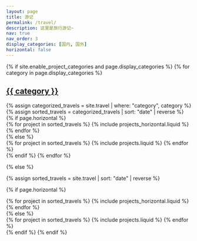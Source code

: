 ```yaml
---
layout: page
title: 游记
permalink: /travel/
description: 这里是旅行游记~
nav: true
nav_order: 3
display_categories: [国内, 国外]
horizontal: false
---
```


<!-- pages/travel.md -->
<div class="projects">
{% if site.enable_project_categories and page.display_categories %}
  <!-- Display categorized travels -->
  {% for category in page.display_categories %}
  <a id="{{ category }}" href=".#{{ category }}">
    <h2 class="category">{{ category }}</h2>
  </a>
  {% assign categorized_travels = site.travel | where: "category", category %}
  {% assign sorted_travels = categorized_travels | sort: "date" | reverse %}
  <!-- Generate cards for each travel -->
  {% if page.horizontal %}
  <div class="container">
    <div class="row row-cols-1 row-cols-md-2">
    {% for project in sorted_travels %}
      {% include projects_horizontal.liquid %}
    {% endfor %}
    </div>
  </div>
  {% else %}
  <div class="row row-cols-1 row-cols-md-3">
    {% for project in sorted_travels %}
      {% include projects.liquid %}
    {% endfor %}
  </div>
  {% endif %}
  {% endfor %}

{% else %}

<!-- Display travels without categories -->

{% assign sorted_travels = site.travel | sort: "date" | reverse %}

  <!-- Generate cards for each travel -->

{% if page.horizontal %}

  <div class="container">
    <div class="row row-cols-1 row-cols-md-2">
    {% for project in sorted_travels %}
      {% include projects_horizontal.liquid %}
    {% endfor %}
    </div>
  </div>
  {% else %}
  <div class="row row-cols-1 row-cols-md-3">
    {% for project in sorted_travels %}
      {% include projects.liquid %}
    {% endfor %}
  </div>
  {% endif %}
{% endif %}
</div>
